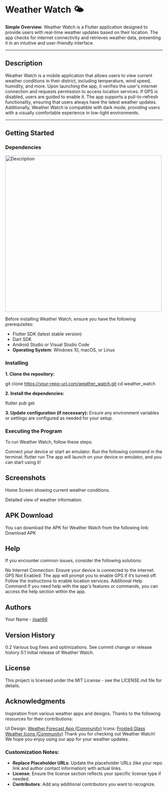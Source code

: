 # Weather Watch 🌤️

**Simple Overview**: Weather Watch is a Flutter application designed to provide users with real-time weather updates based on their location. The app checks for internet connectivity and retrieves weather data, presenting it in an intuitive and user-friendly interface.

---

## Description

Weather Watch is a mobile application that allows users to view current weather conditions in their district, including temperature, wind speed, humidity, and more. Upon launching the app, it verifies the user's internet connection and requests permission to access location services. If GPS is disabled, users are guided to enable it. The app supports a pull-to-refresh functionality, ensuring that users always have the latest weather updates. Additionally, Weather Watch is compatible with dark mode, providing users with a visually comfortable experience in low-light environments.

---

## Getting Started

### Dependencies

<img src="https://github.com/user-attachments/assets/adc3e609-b4d4-4794-a9a8-369aaee87496" alt="Description" width="500"/>


Before installing Weather Watch, ensure you have the following prerequisites:

- Flutter SDK (latest stable version)
- Dart SDK
- Android Studio or Visual Studio Code
- **Operating System**: Windows 10, macOS, or Linux

### Installing

**1. Clone the repository:**

git clone https://your-repo-url.com/weather_watch.git
cd weather_watch

**2. Install the dependencies:**

flutter pub get

**3. Update configuration (if necessary):** Ensure any environment variables or settings are configured as needed for your setup.

### Executing the Program

To run Weather Watch, follow these steps:

Connect your device or start an emulator.
Run the following command in the terminal:
flutter run
The app will launch on your device or emulator, and you can start using it!

## Screenshots
Home Screen showing current weather conditions.

Detailed view of weather information.

## APK Download
You can download the APK for Weather Watch from the following link: Download APK

## Help

If you encounter common issues, consider the following solutions:

No Internet Connection: Ensure your device is connected to the internet.
GPS Not Enabled: The app will prompt you to enable GPS if it’s turned off. Follow the instructions to enable location services.
Additional Help Command
If you need help with the app's features or commands, you can access the help section within the app.

## Authors

Your Name - [jisan66](https://www.github.com/jisan66)


## Version History
0.2
Various bug fixes and optimizations.
See commit change or release history
0.1
Initial release of Weather Watch.

## License
This project is licensed under the MIT License - see the LICENSE.md file for details.

## Acknowledgments
Inspiration from various weather apps and designs. Thanks to the following resources for their contributions:

UI Design: [Weather Forecast App (Community)](https://www.figma.com/design/xV3Tex877djuYGzyIb19m1/Weather-Forecast-App-(Community)?node-id=2-0&node-type=canvas&t=wz1DAkDdxNdWASau-0)
Icons: [Frosted Glass Weather Icons (Community)](https://www.figma.com/design/I0Xa7n7VoYMyjKr61c6RLQ/Frosted-Glass-Weather-Icons-(Community)?node-id=1-2&node-type=canvas&t=2wLxX2OFjaRljK6M-0 )
Thank you for checking out Weather Watch! We hope you enjoy using our app for your weather updates.

### Customization Notes:
- **Replace Placeholder URLs**: Update the placeholder URLs (like your repo link and author contact information) with actual links.
- **License**: Ensure the license section reflects your specific license type if needed.
- **Contributors**: Add any additional contributors you want to recognize.
